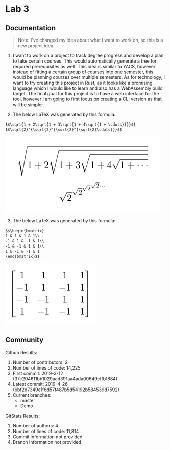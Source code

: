 # Lab 3

## Documentation
> Note: I've changed my idea about what I want to work on, so this is a new project idea.

1. I want to work on a project to track degree progress and develop a plan to take certain courses.  This would automatically generate a tree for required prerequisites as well.  This idea is similar to YACS, however instead of fitting a certain group of courses into one semester, this would be planning courses over multiple semesters.  As for technology, I want to try creating this project in Rust, as it looks like a promising language which I would like to learn and also has a WebAssembly build target.  The final goal for this project is to have a web interface for the tool, however I am going to first focus on creating a CLI version as that will be simpler.

2. The below LaTeX was generated by this formula:
```
$$\sqrt{1 + 2\sqrt{1 + 3\sqrt{1 + 4\sqrt{1 + \cdots}}}}$$
$$\sqrt{2}^{\sqrt{2}^{\sqrt{2}^{\sqrt{2}\cdots}}}$$
```
![latex.png](latex.png)

3. The below LaTeX was generated by this formula:
```
$$\begin{bmatrix}
1 & 1 & 1 & 1\\
-1 & 1 & -1 & 1\\
-1 & -1 & 1 & 1\\
1 & -1 & -1 & 1
\end{bmatrix}$$
```
![hadamard.png](hadamard.png)

## Community
Github Results:
1. Number of contributors: 2
2. Number of lines of code: 14,225
3. First commit: 2019-3-12 (37c204611bb1029aad391aa4ada00649cffb1884)
4. Latest commit: 2019-4-26 (6bf2d7349e1f6d57f487b5d54192b584539d7592)
5. Current branches:
	- master
	- Demo

GitStats Results:
1. Number of authors: 4
2. Number of lines of code: 11,314
3. Commit information not provided
4. Branch information not provided

